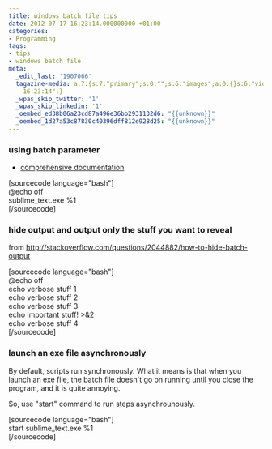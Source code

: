 ```yaml
---
title: windows batch file tips
date: 2012-07-17 16:23:14.000000000 +01:00
categories:
- Programming
tags:
- tips
- windows batch file
meta:
  _edit_last: '1907066'
  tagazine-media: a:7:{s:7:"primary";s:0:"";s:6:"images";a:0:{}s:6:"videos";a:0:{}s:11:"image_count";s:1:"0";s:6:"author";s:7:"1907066";s:7:"blog_id";s:7:"1833431";s:9:"mod_stamp";s:19:"2012-07-17
    16:23:14";}
  _wpas_skip_twitter: '1'
  _wpas_skip_linkedin: '1'
  _oembed_ed38b06a23cd87a496e36bb2931132d6: "{{unknown}}"
  _oembed_1d27a53c87830c40396dff812e928d25: "{{unknown}}"
---
```

<h3>using batch parameter</h3>
<ul>
<li><a href="http://www.microsoft.com/resources/documentation/windows/xp/all/proddocs/en-us/percent.mspx?mfr=true">comprehensive documentation</a></li>
</ul>
<p>[sourcecode language="bash"]<br />
@echo off<br />
sublime_text.exe %1<br />
[/sourcecode]</p>
<h3>hide output and output only the stuff you want to reveal</h3>
<p>from <a href="http://stackoverflow.com/questions/2044882/how-to-hide-batch-output">http://stackoverflow.com/questions/2044882/how-to-hide-batch-output</a></p>
<p>[sourcecode language="bash"]<br />
@echo off<br />
echo verbose stuff 1<br />
echo verbose stuff 2<br />
echo verbose stuff 3<br />
echo important stuff! &gt;&amp;2<br />
echo verbose stuff 4<br />
[/sourcecode]</p>
<h3>launch an exe file asynchronously</h3>
<p>By default, scripts run synchronously. What it means is that when you launch an exe file, the batch file doesn't go on running until you close the program, and it is quite annoying.</p>
<p>So, use "start" command to run steps asynchrounously.</p>
<p>[sourcecode language="bash"]<br />
start sublime_text.exe %1<br />
[/sourcecode]</p>
